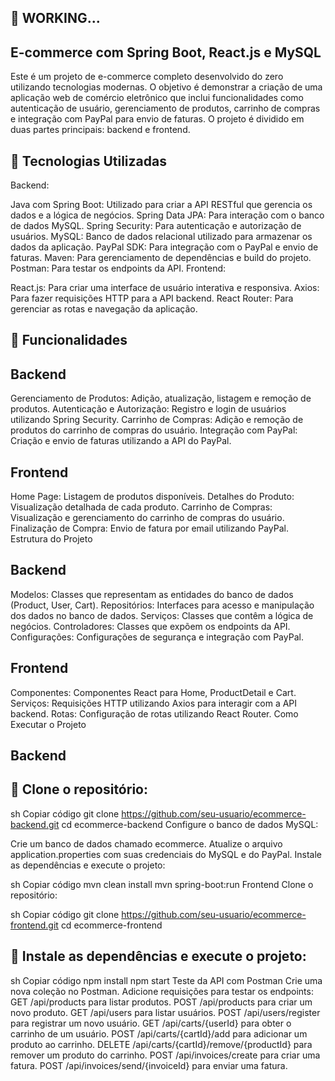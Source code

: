 ## 📝 WORKING... 
## E-commerce com Spring Boot, React.js e MySQL ##
Este é um projeto de e-commerce completo desenvolvido do zero utilizando tecnologias modernas. O objetivo é demonstrar a criação de uma aplicação web de comércio eletrônico que inclui funcionalidades como autenticação de usuário, gerenciamento de produtos, carrinho de compras e integração com PayPal para envio de faturas. O projeto é dividido em duas partes principais: backend e frontend.

## 📝 Tecnologias Utilizadas
Backend:

Java com Spring Boot: Utilizado para criar a API RESTful que gerencia os dados e a lógica de negócios.
Spring Data JPA: Para interação com o banco de dados MySQL.
Spring Security: Para autenticação e autorização de usuários.
MySQL: Banco de dados relacional utilizado para armazenar os dados da aplicação.
PayPal SDK: Para integração com o PayPal e envio de faturas.
Maven: Para gerenciamento de dependências e build do projeto.
Postman: Para testar os endpoints da API.
Frontend:

React.js: Para criar uma interface de usuário interativa e responsiva.
Axios: Para fazer requisições HTTP para a API backend.
React Router: Para gerenciar as rotas e navegação da aplicação.
## 📝 Funcionalidades
## Backend
Gerenciamento de Produtos: Adição, atualização, listagem e remoção de produtos.
Autenticação e Autorização: Registro e login de usuários utilizando Spring Security.
Carrinho de Compras: Adição e remoção de produtos do carrinho de compras do usuário.
Integração com PayPal: Criação e envio de faturas utilizando a API do PayPal.
## Frontend
Home Page: Listagem de produtos disponíveis.
Detalhes do Produto: Visualização detalhada de cada produto.
Carrinho de Compras: Visualização e gerenciamento do carrinho de compras do usuário.
Finalização de Compra: Envio de fatura por email utilizando PayPal.
Estrutura do Projeto
## Backend
Modelos: Classes que representam as entidades do banco de dados (Product, User, Cart).
Repositórios: Interfaces para acesso e manipulação dos dados no banco de dados.
Serviços: Classes que contêm a lógica de negócios.
Controladores: Classes que expõem os endpoints da API.
Configurações: Configurações de segurança e integração com PayPal.
## Frontend
Componentes: Componentes React para Home, ProductDetail e Cart.
Serviços: Requisições HTTP utilizando Axios para interagir com a API backend.
Rotas: Configuração de rotas utilizando React Router.
Como Executar o Projeto
## Backend

## 📝 Clone o repositório:

sh
Copiar código
git clone https://github.com/seu-usuario/ecommerce-backend.git
cd ecommerce-backend
Configure o banco de dados MySQL:

Crie um banco de dados chamado ecommerce.
Atualize o arquivo application.properties com suas credenciais do MySQL e do PayPal.
Instale as dependências e execute o projeto:

sh
Copiar código
mvn clean install
mvn spring-boot:run
Frontend
Clone o repositório:

sh
Copiar código
git clone https://github.com/seu-usuario/ecommerce-frontend.git
cd ecommerce-frontend
## 📝 Instale as dependências e execute o projeto:

sh
Copiar código
npm install
npm start
Teste da API com Postman
Crie uma nova coleção no Postman.
Adicione requisições para testar os endpoints:
GET /api/products para listar produtos.
POST /api/products para criar um novo produto.
GET /api/users para listar usuários.
POST /api/users/register para registrar um novo usuário.
GET /api/carts/{userId} para obter o carrinho de um usuário.
POST /api/carts/{cartId}/add para adicionar um produto ao carrinho.
DELETE /api/carts/{cartId}/remove/{productId} para remover um produto do carrinho.
POST /api/invoices/create para criar uma fatura.
POST /api/invoices/send/{invoiceId} para enviar uma fatura.
